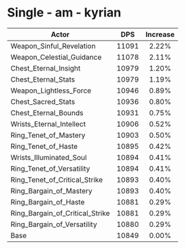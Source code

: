 # Single - am - kyrian
| Actor | DPS | Increase |
|---|:---:|:---:|
|Weapon_Sinful_Revelation|11091|2.22%|
|Weapon_Celestial_Guidance|11078|2.11%|
|Chest_Eternal_Insight|10979|1.20%|
|Chest_Eternal_Stats|10979|1.19%|
|Weapon_Lightless_Force|10946|0.89%|
|Chest_Sacred_Stats|10936|0.80%|
|Chest_Eternal_Bounds|10931|0.75%|
|Wrists_Eternal_Intellect|10906|0.52%|
|Ring_Tenet_of_Mastery|10903|0.50%|
|Ring_Tenet_of_Haste|10895|0.42%|
|Wrists_Illuminated_Soul|10894|0.41%|
|Ring_Tenet_of_Versatility|10894|0.41%|
|Ring_Tenet_of_Critical_Strike|10893|0.40%|
|Ring_Bargain_of_Mastery|10893|0.40%|
|Ring_Bargain_of_Haste|10881|0.29%|
|Ring_Bargain_of_Critical_Strike|10881|0.29%|
|Ring_Bargain_of_Versatility|10880|0.29%|
|Base|10849|0.00%|
